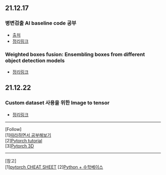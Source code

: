 
## 21.12.17 
### 병변검출 AI baseline code 공부
- [출처](https://dacon.io/competitions/official/235855/codeshare/3725?page=1&dtype=recent)
- [정리링크](https://github.com/ChaeChae0505/TIL_Deeplearning/tree/main/ObjectDetection_211217)

### Weighted boxes fusion: Ensembling boxes from different object detection models
- [정리링크](https://github.com/ChaeChae0505/TIL_Deeplearning/tree/main/WBF_211217)

## 21.12.22
### Custom dataset 사용을 위한 Image to tensor
- [정리링크](/Module/ImagetoTensor)
---
[Follow]  
[1][따라하면서 공부해보기](https://sseunghyuns.github.io/archives/)  
[2][Pytorch tutorial](https://github.com/yunjey/pytorch-tutorial)  
[3][Pytorch 3D](https://github.com/facebookresearch/pytorch3d)
    
      
        
        
---
[참고]  
[1][pytorch CHEAT SHEET](https://pytorch.org/tutorials/beginner/ptcheat.html)
[2][Python + 수학베이스 ](https://datascienceschool.net/02%20mathematics/08.02%20%EB%B2%A0%EB%A5%B4%EB%88%84%EC%9D%B4%EB%B6%84%ED%8F%AC%EC%99%80%20%EC%9D%B4%ED%95%AD%EB%B6%84%ED%8F%AC.html)
